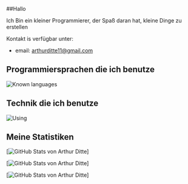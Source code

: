 ##Hallo

Ich Bin ein kleiner Programmierer, der Spaß daran hat, kleine Dinge zu erstellen

Kontakt is verfügbar unter: 

- email: arthurditte11@gmail.com


## Programmiersprachen die ich benutze
![Known languages](https://skillicons.dev/icons?i=python,typescript,js,html,css,cs,bash&perline=10)

## Technik die ich benutze
![Using](https://skillicons.dev/icons?i=linux,vscode,idea,github,git,gradle,vercel,postgres,sqlite,ps&perline=10)



## Meine Statistiken
[![GitHub Stats von Arthur Ditte](https://github-readme-stats.vercel.app/api?username=Arthur-Ditte)]

[![GitHub Stats von Arthur Ditte](https://github-readme-stats.vercel.app/top-langs/api?username=Arthur-Ditte)]

[![GitHub Stats von Arthur Ditte](https://github-readme-stats.vercel.app/api/wakatime?username=RestytheCake)]

